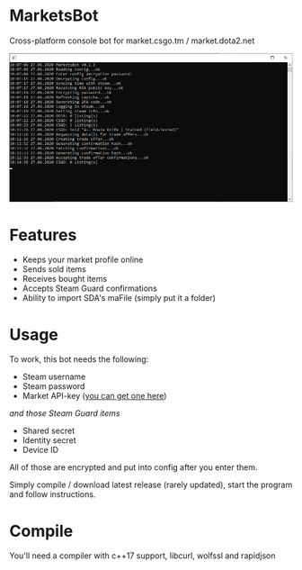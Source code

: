 # MarketsBot
Cross-platform console bot for market.csgo.tm / market.dota2.net

![screenshot](screenshot.png)

# Features
* Keeps your market profile online
* Sends sold items
* Receives bought items
* Accepts Steam Guard confirmations
* Ability to import SDA's maFile (simply put it a folder)

# Usage
To work, this bot needs the following:
* Steam username
* Steam password
* Market API-key ([you can get one here](https://market.csgo.com/docs-v2))

*and those Steam Guard items*
* Shared secret
* Identity secret
* Device ID

All of those are encrypted and put into config after you enter them.

Simply compile / download latest release (rarely updated), start the program and follow instructions.

# Compile
You'll need a compiler with c++17 support, libcurl, wolfssl and rapidjson
